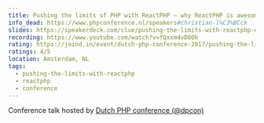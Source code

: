 ```yaml
---
title: Pushing the limits of PHP with ReactPHP – why ReactPHP is awesome and why you should care
info_dead: https://www.phpconference.nl/speakers#christian-l%C3%BCck
slides: https://speakerdeck.com/clue/pushing-the-limits-with-reactphp-dpc17
recording: https://www.youtube.com/watch?v=fQxxm4vD8Ok
rating: https://joind.in/event/dutch-php-conference-2017/pushing-the-limits-of-php-with-react-php---why-react-php-is-awesome-and-why-you-should-care
ratings: 4/5
location: Amsterdam, NL
tags:
  - pushing-the-limits-with-reactphp
  - reactphp
  - conference
---
```

Conference talk hosted by <a href="https://www.phpconference.nl/">Dutch PHP conference (@dpcon)</a>
